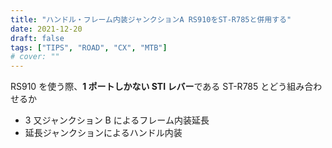 ```yaml
---
title: "ハンドル・フレーム内装ジャンクションA RS910をST-R785と併用する"
date: 2021-12-20
draft: false
tags: ["TIPS", "ROAD", "CX", "MTB"]
# cover: ""
---
```


RS910 を使う際、**1 ポートしかない STI レバー**である ST-R785 とどう組み合わせるか

- 3 又ジャンクション B によるフレーム内装延長
- 延長ジャンクションによるハンドル内装
